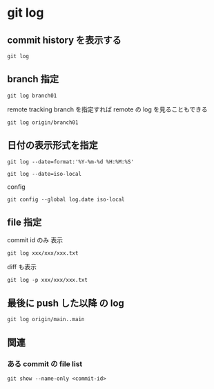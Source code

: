 
# git log


## commit history を表示する

```
git log
```


## branch 指定

```
git log branch01
```

remote tracking branch を指定すれば remote の log を見ることもできる

```
git log origin/branch01
```


## 日付の表示形式を指定

```
git log --date=format:'%Y-%m-%d %H:%M:%S'
```

```
git log --date=iso-local
```

config

```
git config --global log.date iso-local
```


## file 指定

commit id のみ 表示

```
git log xxx/xxx/xxx.txt
```

diff も表示

```
git log -p xxx/xxx/xxx.txt
```


## 最後に push した以降 の log

```
git log origin/main..main
```


## 関連

### ある commit の file list

```
git show --name-only <commit-id>
```


